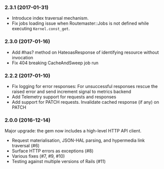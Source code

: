 ### 2.3.1 (2017-01-31)

- Introduce index traversal mechanism.
- Fix jobs loading issue when Routemaster::Jobs is not defined while executing
`Kernel.const_get`.

### 2.3.0 (2017-01-16)

- Add #has? method on HateoasResponse of identifying resource without invocation
- Fix 404 breaking CacheAndSweep job run

### 2.2.2 (2017-01-10)

- Fix logging for error responses:
  For unsuccessful responses rescue the raised error and
  send increment signal to metrics backend
- Add Telemetry support for requests and responses
- Add support for PATCH requests.
  Invalidate cached response (if any) on PATCH

### 2.0.0 (2016-12-14)

Major upgrade: the gem now includes a high-level HTTP API client.

- Request materialisation, JSON-HAL parsing, and hypermedia link traversal (#6)
- Surface HTTP errors as exceptions (#8)
- Various fixes (#7, #9, #10)
- Testing against multiple versions of Rails (#11)
